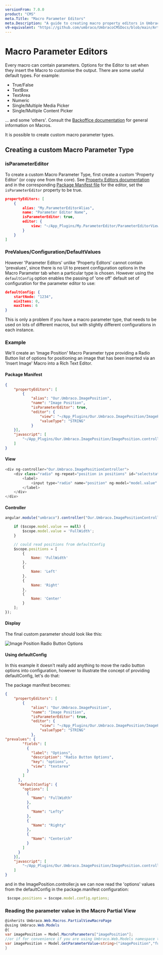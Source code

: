 ```yaml
---
versionFrom: 7.0.0
product: "CMS"
meta.Title: "Macro Parameter Editors"
meta.Description: "A guide to creating macro property editors in Umbraco"
v9-equivalent: "https://github.com/umbraco/UmbracoCMSDocs/blob/main/Articles/Macro-Parameter-Editors/index.md"
---
```


# Macro Parameter Editors

Every macro can contain parameters. Options for the Editor to set when they insert the Macro to customise the output. There are some useful default types.  For example:

* True/False
* TextBox
* TextArea
* Numeric
* Single/Multiple Media Picker
* Single/Multiple Content Picker

... and some 'others'.  Consult the [Backoffice documentation](../../Getting-Started/Backoffice/index.md) for general information on Macros.

It is possible to create custom macro parameter types.

## Creating a custom Macro Parameter Type ##

### isParameterEditor
To create a custom Macro Parameter Type, first create a custom 'Property Editor' (or copy one from the core). See [Property Editors documentation](../../Extending/Property-Editors/index.md) and in the corresponding [Package Manifest file](../../Extending/Property-Editors/package-manifest.md) for the editor, set the `isParameterEditor` property to be true.

```json
propertyEditors: [
    {
        alias: "My.ParameterEditorAlias",
        name: "Parameter Editor Name",
        isParameterEditor: true,
        editor: {
            view: "~/App_Plugins/My.ParameterEditor/ParameterEditorView.html"
        }
    }
]
```

### PreValues/Configuration/DefaultValues
However 'Parameter Editors' unlike 'Property Editors' cannot contain 'prevalues', since there is no UI to present configuration options in the Macro Parameter tab when a particular type is chosen. However using the `defaultConfig` option enables the passing of 'one off' default set of configuration for the parameter editor to use:

```json
defaultConfig: {
    startNode: "1234",
    minItems: 0,
    maxItems: 6
}
```

This is only a problem if you have a macro parameter type, that needs to be used on lots of different macros, but with slightly different configurations in each instance.

### Example

We'll create an 'Image Position' Macro Parameter type providing a Radio Button list of options for positioning an image that has been inserted via an 'Insert Image' Macro into a Rich Text Editor.

#### Package Manifest ####

```json
{
    "propertyEditors": [
        {
            "alias": "Our.Umbraco.ImagePosition",
            "name": "Image Position",
            "isParameterEditor": true,
            "editor": {
                "view": "~/App_Plugins/Our.Umbraco.ImagePosition/ImagePosition.html",
                "valueType": "STRING"
            }
    }],
    "javascript": [
        "~/App_Plugins/Our.Umbraco.ImagePosition/ImagePosition.controller.js"
    ]
}
```

#### View

```csharp
<div ng-controller="Our.Umbraco.ImagePositionController">
    <div class="radio" ng-repeat="position in positions" id="selectstatus-{{position.Name}}">
        <label>
            <input type="radio" name="position" ng-model="model.value" value="{{position.Name}}">{{position.Name}}
        </label>
    </div>
</div>
```

#### Controller

```javascript
angular.module("umbraco").controller("Our.Umbraco.ImagePositionController", function ($scope) {

    if ($scope.model.value == null) {
        $scope.model.value = 'FullWidth';
    }

    // could read positions from defaultConfig
    $scope.positions = [
        {
            Name: 'FullWidth'
        },
        {
            Name: 'Left'
        },
        {
            Name: 'Right'
        },
        {
            Name: 'Center'
        }
    ];
});
```

#### Display

The final custom parameter should look like this:

![Image Position Radio Button Options](images/image-position-v8.png)

#### Using defaultConfig

In this example it doesn't really add anything to move the radio button options into configuration, however to illustrate the concept of providing defaultConfig, let's do that:

The package manifest becomes:

```json
{
    "propertyEditors": [
        {
            "alias": "Our.Umbraco.ImagePosition",
            "name": "Image Position",
            "isParameterEditor": true,
            "editor": {
                "view": "~/App_Plugins/Our.Umbraco.ImagePosition/ImagePosition.html",
                "valueType": "STRING"
            },
"prevalues": {
        "fields": [
          {
            "label": "Options",
            "description": "Radio Button Options",
            "key": "options",
            "view": "textarea"
          }
        ]
      },
      "defaultConfig": {
        "options": [
          {
            "Name": "FullWidth"
          },
          {
            "Name": "Lefty"
          },
          {
            "Name": "Righty"
          },
          {
            "Name": "Centerish"
          }
        ]
      }
    }],
    "javascript": [
        "~/App_Plugins/Our.Umbraco.ImagePosition/ImagePosition.controller.js"
    ]
}
```

and in the ImagePosition.controller.js we can now read the 'options' values from the defaultConfig in the package.manifest configuration:
```javascript
 $scope.positions = $scope.model.config.options;
```
### Reading the parameter value in the Macro Partial View

```csharp
@inherits Umbraco.Web.Macros.PartialViewMacroPage
@using Umbraco.Web.Models
@{
var imagePosition = Model.MacroParameters["imagePosition"];
//or if for convenience if you are using Umbraco.Web.Models namespace there is a GetParameterValue extension method, which allows a default value to be specified if the parameter is not provided:
var imagePosition = Model.GetParameterValue<string>("imagePosition","full-width");
}
```
